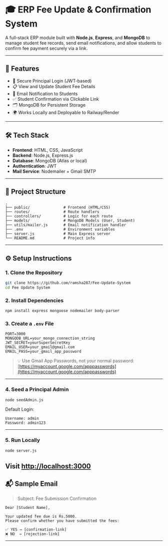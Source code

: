 # 🎓 ERP Fee Update & Confirmation System

A full-stack ERP module built with **Node.js**, **Express**, and **MongoDB** to manage student fee records, send email notifications, and allow students to confirm fee payment securely via a link.

---

## 🚀 Features

* 🔐 Secure Principal Login (JWT-based)
* 📋 View and Update Student Fee Details
* 📧 Email Notification to Students
* ✅ Student Confirmation via Clickable Link
* 🗂️ MongoDB for Persistent Storage
* 🌍 Works Locally and Deployable to Railway/Render

---

## 🛠 Tech Stack

* **Frontend**: HTML, CSS, JavaScript
* **Backend**: Node.js, Express.js
* **Database**: MongoDB (Atlas or local)
* **Authentication**: JWT
* **Mail Service**: Nodemailer + Gmail SMTP

---

## 📁 Project Structure

```
.
├── public/               # Frontend (HTML/CSS)
├── routes/               # Route handlers
├── controllers/          # Logic for each route
├── models/               # MongoDB Models (User, Student)
├── utils/mailer.js       # Email notification handler
├── .env                  # Environment variables
├── server.js             # Main Express server
└── README.md             # Project info
```

---

## ⚙️ Setup Instructions

### 1. Clone the Repository

```bash
git clone https://github.com/ramsha287/Fee-Update-System
cd Fee Update System
```

### 2. Install Dependencies

```bash
npm install express mongoose nodemailer body-parser
```

### 3. Create a `.env` File

```env
PORT=3000
MONGODB_URL=your_mongo_connection_string
JWT_SECRET=yourSuperSecretKey
EMAIL_USER=your_gmail@gmail.com
EMAIL_PASS=your_gmail_app_password
```

> 💡 Use Gmail App Passwords, not your normal password: [https://myaccount.google.com/apppasswords](https://myaccount.google.com/apppasswords)

---

### 4. Seed a Principal Admin

```bash
node seedAdmin.js
```

Default Login:

```
Username: admin
Password: admin123
```

---

### 5. Run Locally

```bash
node server.js
```

Visit [http://localhost:3000](http://localhost:3000)
---

## 📬 Sample Email

> Subject: Fee Submission Confirmation

```
Dear [Student Name],

Your updated fee due is Rs.5000.
Please confirm whether you have submitted the fees:

✅ YES → [confirmation-link]
❌ NO  → [rejection-link]
```

---


